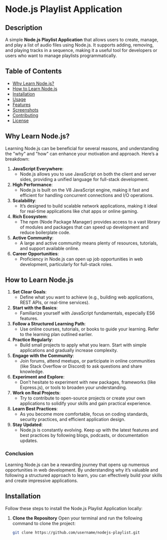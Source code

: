 # Node.js Playlist Application

## Description
A simple **Node.js Playlist Application** that allows users to create, manage, and play a list of audio files using Node.js. It supports adding, removing, and playing tracks in a sequence, making it a useful tool for developers or users who want to manage playlists programmatically.

## Table of Contents
- [Why Learn Node.js?](#why-learn-nodejs)
- [How to Learn Node.js](#how-to-learn-nodejs)
- [Installation](#installation)
- [Usage](#usage)
- [Features](#features)
- [Screenshots](#screenshots)
- [Contributing](#contributing)
- [License](#license)

## Why Learn Node.js?

Learning Node.js can be beneficial for several reasons, and understanding the "why" and "how" can enhance your motivation and approach. Here’s a breakdown:

1. **JavaScript Everywhere**: 
   - Node.js allows you to use JavaScript on both the client and server sides, providing a unified language for full-stack development.
2. **High Performance**: 
   - Node.js is built on the V8 JavaScript engine, making it fast and efficient for handling concurrent connections and I/O operations.
3. **Scalability**: 
   - It’s designed to build scalable network applications, making it ideal for real-time applications like chat apps or online gaming.
4. **Rich Ecosystem**:
   - The npm (Node Package Manager) provides access to a vast library of modules and packages that can speed up development and reduce boilerplate code.
5. **Active Community**: 
   - A large and active community means plenty of resources, tutorials, and support available online.
6. **Career Opportunities**: 
   - Proficiency in Node.js can open up job opportunities in web development, particularly for full-stack roles.

## How to Learn Node.js

1. **Set Clear Goals**:
   - Define what you want to achieve (e.g., building web applications, REST APIs, or real-time services).
2. **Start with the Basics**:
   - Familiarize yourself with JavaScript fundamentals, especially ES6 features.
3. **Follow a Structured Learning Path**:
   - Use online courses, tutorials, or books to guide your learning. Refer to the learning plan outlined earlier.
4. **Practice Regularly**:
   - Build small projects to apply what you learn. Start with simple applications and gradually increase complexity.
5. **Engage with the Community**:
   - Join forums, attend meetups, or participate in online communities (like Stack Overflow or Discord) to ask questions and share knowledge.
6. **Experiment and Explore**:
   - Don’t hesitate to experiment with new packages, frameworks (like Express.js), or tools to broaden your understanding.
7. **Work on Real Projects**:
   - Try to contribute to open-source projects or create your own applications to solidify your skills and gain practical experience.
8. **Learn Best Practices**:
   - As you become more comfortable, focus on coding standards, security practices, and efficient application design.
9. **Stay Updated**:
   - Node.js is constantly evolving. Keep up with the latest features and best practices by following blogs, podcasts, or documentation updates.

### Conclusion
Learning Node.js can be a rewarding journey that opens up numerous opportunities in web development. By understanding why it’s valuable and following a structured approach to learn, you can effectively build your skills and create impressive applications.

## Installation

Follow these steps to install the Node.js Playlist Application locally:

1. **Clone the Repository**
   Open your terminal and run the following command to clone the project:
   ```bash
   git clone https://github.com/username/nodejs-playlist.git
